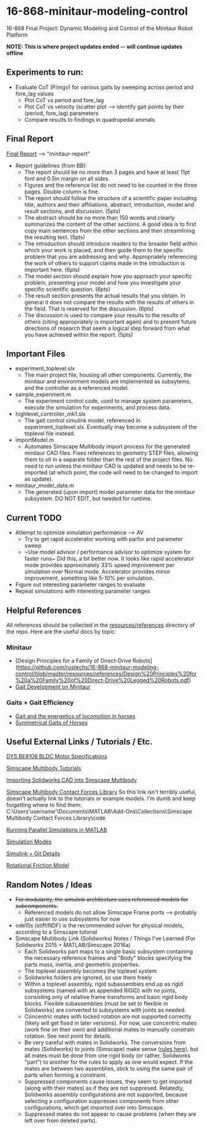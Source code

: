 # 16-868-minitaur-modeling-control
16-868 Final Project: Dynamic Modeling and Control of the Minitaur Robot Platform

**NOTE: This is where project updates ended -- will continue updates offline**


## Experiments to run:
* Evaluate CoT (P/mgv) for various gaits by sweeping across period and fore_lag values
  * Plot CoT vs period and fore_lag
  * Plot CoT vs velocity (scatter plot --> identify gait points by their (period, fore_lag) parameters
  * Compare results to findings in quadrupedal animals

## Final Report

[Final Report](http://mlab.ri.cmu.edu:5000/) --> "minitaur-report"

* Report guidelines (from BB):
  * The report should be no more than 3 pages and have at least 11pt font and 0.5in margin on all sides.
  * Figures and the reference list do not need to be counted in the three pages. Double column is fine.
  * The report should follow the structure of a scientific paper including title, authors and their affiliations, abstract, introduction, model and result sections, and discussion. (5pts)
  * The abstract should be no more than 150 words and clearly summarizes the content of the other sections. A good idea is to first copy main sentences from the other sections and then streamlining the resulting text. (5pts)
  * The introduction should introduce readers to the broader field within which your work is placed,  and then guide them to the specific problem that you are addressing and why. Appropriately referencing the work of others to support claims made in the introduction is important here. (6pts)
  * The model section should explain how you approach your specific problem, presenting your model and how you investigate your specific scientific question. (6pts)
  * The result section presents the actual results that you obtain. In general it does not compare the results with the results of others in the field. That is reserved for the discussion. (6pts)
  * The discussion is used to compare your results to the results of others (citing appropriately is important again) and to present future directions of research that seem a logical step forward from what you have achieved within the report. (5pts)

## Important Files

* experiment_toplevel.slx
  * The main project file, housing all other components. Currently, the minitaur and environment models are implemented as subsytems, and the controller as a referenced model.
* sample_experiment.m
  * The experiment control code, used to manage system parameters, execute the simulation for experiments, and process data.
* highlevel_controller_mk1.slx
  * The gait control simulink model, referenced in experiment_toplevel.slx. Eventually may become a subsystem of the toplevel file instead.
* importModel.m
  * Automates Simscape Multibody import process for the generated minitaur CAD files. Fixes references to geometry STEP files, allowing them to sit in a separate folder than the rest of the project files. No need to run unless the minitaur CAD is updated and needs to be re-imported (at which point, the code will need to be changed to import as update).
* minitaur_model_data.m
  * The generated (upon import) model parameter data for the minitaur subsystem. DO NOT EDIT, but needed for runtime.

## Current TODO

* Attempt to optimize simulation performance --> AV
  * Try to get rapid accelerator working with parfor and parameter sweep
  * ~Use model advisor / performance advisor to optimize system for faster runs~ Did this, a bit better now. It looks like rapid accelerator mode provides approximately 33% speed improvement per simulation over Normal mode. Accelerator provides minor improvement, something like 5-10% per simulation.
* Figure out interesting parameter ranges to evaluate
* Repeat simulations with interesting parameter ranges

## Helpful References

All references should be collected in the [resources/references](https://github.com/rustechs/16-868-minitaur-modeling-control/tree/master/resources/references) directory of the repo. Here are the useful docs by topic:

### Minitaur
* [Design Principles for a Family of Direct-Drive Robots] (https://github.com/rustechs/16-868-minitaur-modeling-control/blob/master/resources/references/Design%20Principles%20for%20a%20Family%20of%20Direct-Drive%20Legged%20Robots.pdf)
* [Gait Development on Minitaur](https://github.com/rustechs/16-868-minitaur-modeling-control/blob/master/resources/references/Gait%20Development%20on%20Minitaur.pdf)

### Gaits + Gait Efficiency

* [Gait and the energetics of locomotion in horses](https://github.com/rustechs/16-868-minitaur-modeling-control/blob/master/resources/references/Gait%20and%20the%20energetics%20of%20locomotion%20in%20horses.pdf)
* [Symmetrical Gaits of Horses](https://github.com/rustechs/16-868-minitaur-modeling-control/blob/master/resources/references/Hildebrand65Science.pdf)

## Useful External Links / Tutorials / Etc.

[DYS BE8108 BLDC Motor Specifications](http://www.dys.hk/ProductShow.asp?ID=14)

[Simscape Multibody Tutorials](https://www.mathworks.com/help/physmod/sm/index.html)

[Importing Solidworks CAD into Simscape Multibody](https://www.mathworks.com/videos/matlab-and-simulink-racing-lounge-cad-import-in-simmechanics-91819.html)

[Simscape Multibody Contact Forces Library](https://www.mathworks.com/matlabcentral/fileexchange/47417-simscape-multibody-contact-forces-library)
So this link isn't terribly useful, doesn't actually link to the tutorials or example models. I'm dumb and keep forgetting where to find them: C:\Users\'username'\Documents\MATLAB\Add-Ons\Collections\Simscape Multibody Contact Forces Library\code

[Running Parallel Simulations in MATLAB](http://www.mathworks.com/help/simulink/ug/running-parallel-simulations.html)

[Simulation Modes](http://www.mathworks.com/help/simulink/ug/choosing-a-simulation-mode.html)

[Simulink + Git Details](https://www.mathworks.com/help/matlab/matlab_prog/set-up-git-source-control.html)

[Rotational Friction Model](https://www.mathworks.com/help/releases/R2016a/physmod/simscape/ref/rotationalfriction.html)

## Random Notes / Ideas

* ~~For modularity, the simulink architecture uses referenced models for subcomponents.~~
  * Referenced models do not allow Simscape Frame ports --> probably just easier to use subsystems for now
* ode15s (stiff/NDF) is the recommended solver for physical models, according to a Simscape tutorial
* Simscape Multibody Link (Solidworks) Notes / Things I've Learned (For Solidworks 2015 + MATLAB/Simscape 2016a)
  * Each Solidworks part maps to a single basic subsystem containing the necessary reference frames and "Body" blocks specifying the parts mass, inertia, and geometric properties.
  * The toplevel assembly becomes the toplevel system
  * Solidworks folders are ignored, so use them freely
  * Within a toplevel assembly, rigid subassembies end up as rigid subsystems (named with an appended RIGID) with no joints, consisting only of relative frame transforms and basic rigid body blocks. Flexible subassemblies (must be set to flexible in Solidworks) are converted to subsystems with joints as needed.
  * Concentric mates with locked rotation are not supported correctly (likely will get fixed in later versions). For now, use concentric mates (work fine on their own) and additional mates to manually constrain rotation. See next point for details.
  * Be very careful with mates in Solidworks. The conversions from mates (Solidworks) to joints (Simscape) make sense ([rules here](https://www.mathworks.com/help/releases/R2016a/physmod/smlink/ref/mates-and-joints.html)), but all mates must be done from one rigid body (or rather, Solidworks "part") to another for the rules to apply as one would expect. If the mates are between two assemblies, stick to using the same pair of parts when forming a constraint.
  * Suppressed components cause issues, they seem to get imported (along with their mates) as if they are not suppresed. Relatedly, Solidworks assembly configurations are not supported, because selecting a configuration suppresses components from other configurations, which get imported over into Simscape.
  * Suppressed mates do not appear to cause problems (when they are left over from deleted parts).

